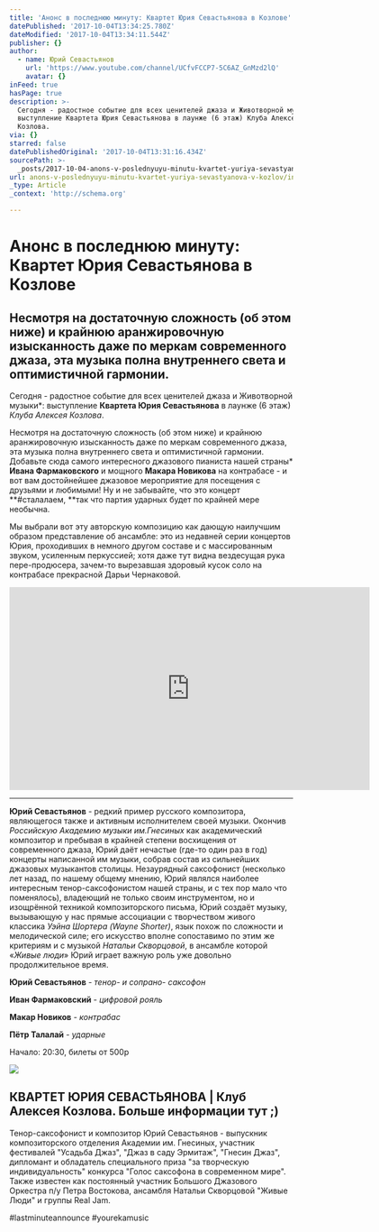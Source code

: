 ```yaml
---
title: 'Анонс в последнюю минуту: Квартет Юрия Севастьянова в Козлове'
datePublished: '2017-10-04T13:34:25.780Z'
dateModified: '2017-10-04T13:34:11.544Z'
publisher: {}
author:
  - name: Юрий Севастьянов
    url: 'https://www.youtube.com/channel/UCfvFCCP7-5C6AZ_GnMzd2lQ'
    avatar: {}
inFeed: true
hasPage: true
description: >-
  Сегодня - радостное событие для всех ценителей джаза и Животворной музыки*:
  выступление Квартета Юрия Севастьянова в лаунже (6 этаж) Клуба Алексея
  Козлова.
via: {}
starred: false
datePublishedOriginal: '2017-10-04T13:31:16.434Z'
sourcePath: >-
  _posts/2017-10-04-anons-v-poslednyuyu-minutu-kvartet-yuriya-sevastyanova-v-kozlov.md
url: anons-v-poslednyuyu-minutu-kvartet-yuriya-sevastyanova-v-kozlov/index.html
_type: Article
_context: 'http://schema.org'

---
```

# Анонс в последнюю минуту: Квартет Юрия Севастьянова в Козлове

## Несмотря на достаточную сложность (об этом ниже) и крайнюю аранжировочную изысканность даже по меркам современного джаза, эта музыка полна внутреннего света и оптимистичной гармонии.

Сегодня - радостное событие для всех ценителей джаза и Животворной музыки\*: выступление **Квартета Юрия Севастьянова** в лаунже (6 этаж) _Клуба Алексея Козлова_.

Несмотря на достаточную сложность (об этом ниже) и крайнюю аранжировочную изысканность даже по меркам современного джаза, эта музыка полна внутреннего света и оптимистичной гармонии. Добавьте сюда самого интересного джазового пианиста нашей страны\* **Ивана Фармаковского** и мощного **Макара Новикова** на контрабасе - и вот вам достойнейшее джазовое мероприятие для посещения с друзьями и любимыми! Ну и не забывайте, что это концерт **\#сталалаем, **так что партия ударных будет по крайней мере необычна.

Мы выбрали вот эту авторскую композицию как дающую наилучшим образом представление об ансамбле: это из недавней серии концертов Юрия, проходивших в немного другом составе и с массированным звуком, усиленным перкуссией; хотя даже тут видна вездесущая рука пере-продюсера, зачем-то вырезавшая здоровый кусок соло на контрабасе прекрасной Дарьи Чернаковой.

<iframe src="https://cdn.embedly.com/widgets/media.html?src=https%3A%2F%2Fwww.youtube.com%2Fembed%2FCpqhM8DDmnM%3Ffeature%3Doembed&amp;url=http%3A%2F%2Fwww.youtube.com%2Fwatch%3Fv%3DCpqhM8DDmnM&amp;image=https%3A%2F%2Fi.ytimg.com%2Fvi%2FCpqhM8DDmnM%2Fhqdefault.jpg&amp;key=b7d04c9b404c499eba89ee7072e1c4f7&amp;type=text%2Fhtml&amp;schema=youtube" width="640" height="360" scrolling="no" frameborder="0" allowfullscreen="" style=""></iframe>

---

**Юрий Севастьянов** - редкий пример русского композитора, являющегося также и активным исполнителем своей музыки. Окончив _Российскую Академию музыки им.Гнесиных_ как академический композитор и пребывая в крайней степени восхищения от современного джаза, Юрий даёт нечастые (где-то один раз в год) концерты написанной им музыки, собрав состав из сильнейших джазовых музыкантов столицы. Незаурядный саксофонист (несколько лет назад, по нашему общему мнению, Юрий являлся наиболее интересным тенор-саксофонистом нашей страны, и с тех пор мало что поменялось), владеющий не только своим инструментом, но и изощрённой техникой композиторского письма, Юрий создаёт музыку, вызывающую у нас прямые ассоциации с творчеством живого классика _Уэйна Шортера (Wayne Shorter)_, язык похож по сложности и мелодической силе; его искусство вполне сопоставимо по этим же критериям и с музыкой _Натальи Скворцовой_, в ансамбле которой «_Живые люди_» Юрий играет важную роль уже довольно продолжительное время.

**Юрий Севастьянов** - _тенор- и сопрано- саксофон_

**Иван Фармаковский** - _цифровой рояль_

**Макар Новиков** - _контрабас_

**Пётр Талалай** - _ударные_

Начало: 20:30, билеты от 500р

<article style=""><img src="https://s3-us-west-2.amazonaws.com/the-grid-img/p/1aed6dc78932d22c5113cf1e1b2edfe8db4fe199.png" /><h1>КВАРТЕТ ЮРИЯ СЕВАСТЬЯНОВА | Клуб Алексея Козлова. Больше информации тут ;)</h1><p>Тенор-саксофонист и композитор Юрий Севастьянов - выпускник композиторского отделения Академии им. Гнесиных, участник фестивалей "Усадьба Джаз", "Джаз в саду Эрмитаж", "Гнесин Джаз", дипломант и обладатель специального приза "за творческую индивидуальность" конкурса "Голос саксофона в современном мире". Также известен как постоянный участник Большого Джазового Оркестра п/у Петра Востокова, ансамбля Натальи Скворцовой "Живые Люди" и группы Real Jam.</p></article>

\#lastminuteannounce \#yourekamusic